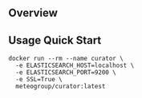 ## Overview


## Usage Quick Start


```
docker run --rm --name curator \
  -e ELASTICSEARCH_HOST=localhost \
  -e ELASTICSEARCH_PORT=9200 \
  -e SSL=True \
  meteogroup/curator:latest
```

